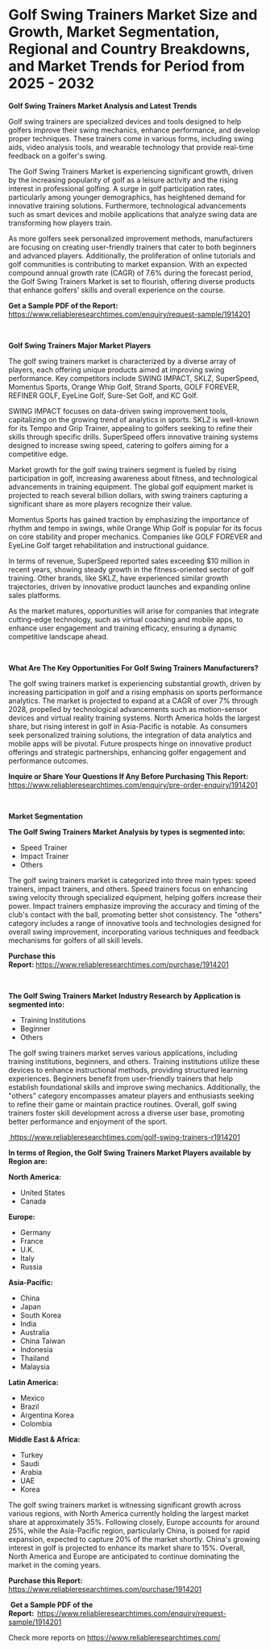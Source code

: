 <p><h1>Golf Swing Trainers Market Size and Growth, Market Segmentation, Regional and Country Breakdowns, and Market Trends for Period from 2025 -  2032</h1></p><p><strong>Golf Swing Trainers Market Analysis and Latest Trends</strong></p>
<p><p>Golf swing trainers are specialized devices and tools designed to help golfers improve their swing mechanics, enhance performance, and develop proper techniques. These trainers come in various forms, including swing aids, video analysis tools, and wearable technology that provide real-time feedback on a golfer's swing. </p><p>The Golf Swing Trainers Market is experiencing significant growth, driven by the increasing popularity of golf as a leisure activity and the rising interest in professional golfing. A surge in golf participation rates, particularly among younger demographics, has heightened demand for innovative training solutions. Furthermore, technological advancements such as smart devices and mobile applications that analyze swing data are transforming how players train.</p><p>As more golfers seek personalized improvement methods, manufacturers are focusing on creating user-friendly trainers that cater to both beginners and advanced players. Additionally, the proliferation of online tutorials and golf communities is contributing to market expansion. With an expected compound annual growth rate (CAGR) of 7.6% during the forecast period, the Golf Swing Trainers Market is set to flourish, offering diverse products that enhance golfers' skills and overall experience on the course.</p></p>
<p><strong>Get a Sample PDF of the Report:&nbsp;</strong> <a href="https://www.reliableresearchtimes.com/enquiry/request-sample/1914201?utm_campaign=3585&utm_medium=2&utm_source=Github&utm_content=ia&utm_term=05042025&utm_id=golf-swing-trainers">https://www.reliableresearchtimes.com/enquiry/request-sample/1914201</a></p>
<p>&nbsp;</p>
<p><strong>Golf Swing Trainers Major Market Players</strong></p>
<p><p>The golf swing trainers market is characterized by a diverse array of players, each offering unique products aimed at improving swing performance. Key competitors include SWING IMPACT, SKLZ, SuperSpeed, Momentus Sports, Orange Whip Golf, Strand Sports, GOLF FOREVER, REFINER GOLF, EyeLine Golf, Sure-Set Golf, and KC Golf. </p><p>SWING IMPACT focuses on data-driven swing improvement tools, capitalizing on the growing trend of analytics in sports. SKLZ is well-known for its Tempo and Grip Trainer, appealing to golfers seeking to refine their skills through specific drills. SuperSpeed offers innovative training systems designed to increase swing speed, catering to golfers aiming for a competitive edge.</p><p>Market growth for the golf swing trainers segment is fueled by rising participation in golf, increasing awareness about fitness, and technological advancements in training equipment. The global golf equipment market is projected to reach several billion dollars, with swing trainers capturing a significant share as more players recognize their value.</p><p>Momentus Sports has gained traction by emphasizing the importance of rhythm and tempo in swings, while Orange Whip Golf is popular for its focus on core stability and proper mechanics. Companies like GOLF FOREVER and EyeLine Golf target rehabilitation and instructional guidance.</p><p>In terms of revenue, SuperSpeed reported sales exceeding $10 million in recent years, showing steady growth in the fitness-oriented sector of golf training. Other brands, like SKLZ, have experienced similar growth trajectories, driven by innovative product launches and expanding online sales platforms.</p><p>As the market matures, opportunities will arise for companies that integrate cutting-edge technology, such as virtual coaching and mobile apps, to enhance user engagement and training efficacy, ensuring a dynamic competitive landscape ahead.</p></p>
<p>&nbsp;</p>
<p><strong>What Are The Key Opportunities For Golf Swing Trainers Manufacturers?</strong></p>
<p><p>The golf swing trainers market is experiencing substantial growth, driven by increasing participation in golf and a rising emphasis on sports performance analytics. The market is projected to expand at a CAGR of over 7% through 2028, propelled by technological advancements such as motion-sensor devices and virtual reality training systems. North America holds the largest share, but rising interest in golf in Asia-Pacific is notable. As consumers seek personalized training solutions, the integration of data analytics and mobile apps will be pivotal. Future prospects hinge on innovative product offerings and strategic partnerships, enhancing golfer engagement and performance outcomes.</p></p>
<p><strong>Inquire or Share Your Questions If Any Before Purchasing This Report:</strong> <a href="https://www.reliableresearchtimes.com/enquiry/pre-order-enquiry/1914201?utm_campaign=3585&utm_medium=2&utm_source=Github&utm_content=ia&utm_term=05042025&utm_id=golf-swing-trainers">https://www.reliableresearchtimes.com/enquiry/pre-order-enquiry/1914201</a></p>
<p>&nbsp;</p>
<p><strong>Market Segmentation</strong></p>
<p><strong>The Golf Swing Trainers Market Analysis by types is segmented into:</strong></p>
<p><ul><li>Speed Trainer</li><li>Impact Trainer</li><li>Others</li></ul></p>
<p><p>The golf swing trainers market is categorized into three main types: speed trainers, impact trainers, and others. Speed trainers focus on enhancing swing velocity through specialized equipment, helping golfers increase their power. Impact trainers emphasize improving the accuracy and timing of the club's contact with the ball, promoting better shot consistency. The "others" category includes a range of innovative tools and technologies designed for overall swing improvement, incorporating various techniques and feedback mechanisms for golfers of all skill levels.</p></p>
<p><strong>Purchase this Report:&nbsp;</strong><a href="https://www.reliableresearchtimes.com/purchase/1914201?utm_campaign=3585&utm_medium=2&utm_source=Github&utm_content=ia&utm_term=05042025&utm_id=golf-swing-trainers">https://www.reliableresearchtimes.com/purchase/1914201</a></p>
<p>&nbsp;</p>
<p><strong>The Golf Swing Trainers Market Industry Research by Application is segmented into:</strong></p>
<p><ul><li>Training Institutions</li><li>Beginner</li><li>Others</li></ul></p>
<p><p>The golf swing trainers market serves various applications, including training institutions, beginners, and others. Training institutions utilize these devices to enhance instructional methods, providing structured learning experiences. Beginners benefit from user-friendly trainers that help establish foundational skills and improve swing mechanics. Additionally, the "others" category encompasses amateur players and enthusiasts seeking to refine their game or maintain practice routines. Overall, golf swing trainers foster skill development across a diverse user base, promoting better performance and enjoyment of the sport.</p></p>
<p><a href="https://www.reliableresearchtimes.com/golf-swing-trainers-r1914201?utm_campaign=3585&utm_medium=2&utm_source=Github&utm_content=ia&utm_term=05042025&utm_id=golf-swing-trainers">&nbsp;https://www.reliableresearchtimes.com/golf-swing-trainers-r1914201</a></p>
<p><strong>In terms of Region, the Golf Swing Trainers Market Players available by Region are:</strong></p>
<p>
    <p> <strong> North America: </strong>
        <ul>
            <li>United States</li>
            <li>Canada</li>
        </ul>
        </p> 
    <p> <strong> Europe: </strong>
        <ul>
            <li>Germany</li>
            <li>France</li>
            <li>U.K.</li>
            <li>Italy</li>
            <li>Russia</li>
        </ul>
        </p> 
    <p> <strong> Asia-Pacific: </strong>
        <ul>
            <li>China</li>
            <li>Japan</li>
            <li>South Korea</li>
            <li>India</li>
            <li>Australia</li>
            <li>China Taiwan</li>
            <li>Indonesia</li>
            <li>Thailand</li>
            <li>Malaysia</li>
        </ul>
        </p> 
    <p> <strong> Latin America: </strong>
        <ul>
            <li>Mexico</li>
            <li>Brazil</li>
            <li>Argentina Korea</li>
            <li>Colombia</li>
        </ul>
        </p> 
    <p> <strong> Middle East & Africa: </strong>
        <ul>
            <li>Turkey</li>
            <li>Saudi</li>
            <li>Arabia</li>
            <li>UAE</li>
            <li>Korea</li>
        </ul>
    </p>
    </p>
<p><p>The golf swing trainers market is witnessing significant growth across various regions, with North America currently holding the largest market share at approximately 35%. Following closely, Europe accounts for around 25%, while the Asia-Pacific region, particularly China, is poised for rapid expansion, expected to capture 20% of the market shortly. China's growing interest in golf is projected to enhance its market share to 15%. Overall, North America and Europe are anticipated to continue dominating the market in the coming years.</p></p>
<p><strong>Purchase this Report: </strong><a href="https://www.reliableresearchtimes.com/purchase/1914201?utm_campaign=3585&utm_medium=2&utm_source=Github&utm_content=ia&utm_term=05042025&utm_id=golf-swing-trainers">https://www.reliableresearchtimes.com/purchase/1914201</a></p>
<p>&nbsp;<strong>Get a Sample PDF of the Report:&nbsp;&nbsp;</strong><a href="https://www.reliableresearchtimes.com/enquiry/request-sample/1914201?utm_campaign=3585&utm_medium=2&utm_source=Github&utm_content=ia&utm_term=05042025&utm_id=golf-swing-trainers">https://www.reliableresearchtimes.com/enquiry/request-sample/1914201</a></p>
<p><strong></strong></p>
<p>Check more reports on <a href="https://www.reliableresearchtimes.com/?utm_campaign=3585&utm_medium=2&utm_source=Github&utm_content=ia&utm_term=05042025&utm_id=golf-swing-trainers">https://www.reliableresearchtimes.com/</a></p>